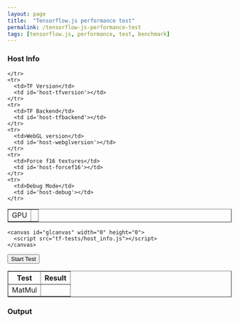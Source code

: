 ```yaml
---
layout: page
title:  "Tensorflow.js performance test"
permalink: /tensorflow-js-performance-test
tags: [tensorflow.js, performance, test, benchmark]
---
```



<body>
  <!-- ===================================================  -->
<!-- Host Info                                            -->
<!-- ===================================================  -->
<h3> Host Info</h3>
<div id='div-hostinfo'>
  <table id='table-hostinfo' border='1' border-width='5px'>
    <tr>
      <td>GPU</td>
      <td id="host-gpu"></td>

    </tr>
    <tr>
      <td>TF Version</td>
      <td id='host-tfversion'></td>
    </tr>
    <tr>
      <td>TF Backend</td>
      <td id='host-tfbackend'></td>
    </tr>
    <tr>
      <td>WebGL version</td>
      <td id='host-webglversion'></td>
    </tr>
    <tr>
      <td>Force f16 textures</td>
      <td id='host-forcef16'></td>
    </tr>
    <tr>
      <td>Debug Mode</td>
      <td id='host-debug'></td>
    </tr>
  </table>


  
    <canvas id="glcanvas" width="0" height="0">
      <script src="tf-tests/host_info.js"></script>
    </canvas>
  </div>

  <button onclick="StartTest()">Start Test</button>

  <!-- ===================================================  -->
<!-- Test Results                                          -->
<!-- ===================================================  -->
<div id='div-testresults'>
  <table id='table-hostinfo' border='1'>
    <tr>
      <th>Test</th>
      <th>Result</th>
    </tr>
    <tr>
      <td>MatMul</td>
      <td id="tr-matmul"></td>
    </tr>
  </table>


  <!-- ===================================================  -->
<!-- Output                                         -->
<!-- ===================================================  -->
<h3> Output</h3>


<texarea type="text" id='test-output'>



<script src="tf-tests/main.js"></script>
<script src="tf-tests/matmul.js"></script>
<script src="tf-tests/mnist.js"></script>
